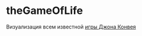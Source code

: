 theGameOfLife
=============
Визуализация всем известной [игры Джона Конвея](http://en.wikipedia.org/wiki/Conway%27s_Game_of_Life)
